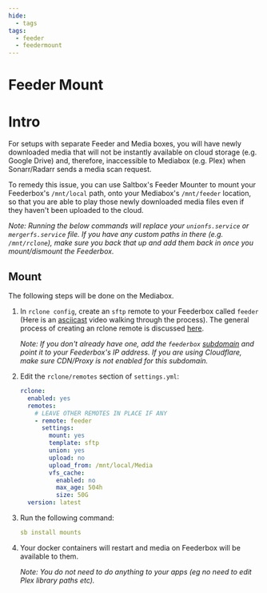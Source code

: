 ```yaml
---
hide:
  - tags
tags:
  - feeder
  - feedermount
---
```


# Feeder Mount

# Intro

For setups with separate Feeder and Media boxes, you will have newly downloaded media that will not be instantly available on cloud storage (e.g. Google Drive) and, therefore, inaccessible to Mediabox (e.g. Plex) when Sonarr/Radarr sends a media scan request.

To remedy this issue, you can use Saltbox's Feeder Mounter to mount your Feederbox's `/mnt/local` path, onto your Mediabox's `/mnt/feeder` location, so that you are able to play those newly downloaded media files even if they haven't been uploaded to the cloud.

_Note: Running the below commands will replace your `unionfs.service` or `mergerfs.service` file. If you have any custom paths in there (e.g. `/mnt/rclone`), make sure you back that up and add them back in once you mount/dismount the Feederbox._

## Mount

The following steps will be done on the Mediabox.

1. In `rclone config`, create an `sftp` remote to your Feederbox called `feeder` (Here is an [asciicast](https://asciinema.org/a/184084?t=0&speed=1&size=medium&cols=75&rows=25) video walking through the process).  The general process of creating an rclone remote is discussed [here](../reference/guides/rclone-remote.md).

      _Note: If you don't already have one, add the `feederbox` [subdomain](../reference/subdomain.md) and point it to your Feederbox's IP address. If you are using Cloudflare, make sure CDN/Proxy is not enabled for this subdomain._

1. Edit the `rclone/remotes` section of `settings.yml`:

    ```yaml
    rclone:
      enabled: yes
      remotes:
        # LEAVE OTHER REMOTES IN PLACE IF ANY
        - remote: feeder
          settings:
            mount: yes
            template: sftp
            union: yes
            upload: no
            upload_from: /mnt/local/Media
            vfs_cache:
              enabled: no
              max_age: 504h
              size: 50G
      version: latest
    ```

1. Run the following command:

      ```yaml
      sb install mounts
      ```

1. Your docker containers will restart and media on Feederbox will be available to them.

      _Note: You do not need to do anything to your apps (eg no need to edit Plex library paths etc)._
